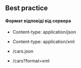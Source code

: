 ## Best practice

#### Формат відповіді від сервера
	
- Content-type: application/json
	
- Content-type: application/xml

- /cars.json

- /cars?format=xml
